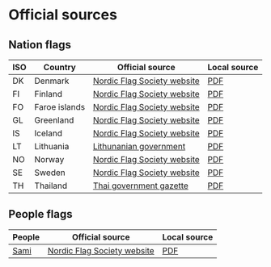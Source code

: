 # Official sources

## Nation flags

| ISO  | Country       | Official source                                              | Local source                                                 |
| ---- | ------------- | ------------------------------------------------------------ | ------------------------------------------------------------ |
| DK   | Denmark       | [Nordic Flag Society website](http://nordicflagsociety.org/wp-content/uploads/2016/09/denmark.pdf) | [PDF](./nordicflagsociety.org/denmark.pdf)                   |
| FI   | Finland       | [Nordic Flag Society website](http://nordicflagsociety.org/wp-content/uploads/2016/09/finland.pdf) | [PDF](./nordicflagsociety.org/finland.pdf)                   |
| FO   | Faroe islands | [Nordic Flag Society website](http://nordicflagsociety.org/wp-content/uploads/2016/09/faroes.pdf) | [PDF](./nordicflagsociety.org/faroes.pdf)                    |
| GL   | Greenland     | [Nordic Flag Society website](http://nordicflagsociety.org/wp-content/uploads/2016/09/greenland.pdf) | [PDF](./nordicflagsociety.org/greenland.pdf)                 |
| IS   | Iceland       | [Nordic Flag Society website](http://nordicflagsociety.org/wp-content/uploads/2016/09/island_ny.pdf) | [PDF](./nordicflagsociety.org/island_ny.pdf)                 |
| LT   | Lithuania     | [Lithunanian government](https://lrv.lt/uploads/main/documents/files/Naudinga_informacija/Valstybes_ir_vyriausybes_simboliai/LR_veliava_ir_herbas.pdf) | [PDF](./lt/LR_veliava_ir_herbas.pdf)                         |
| NO   | Norway        | [Nordic Flag Society website](http://nordicflagsociety.org/wp-content/uploads/2016/09/Norway.pdf) | [PDF](./nordicflagsociety.org/norway.pdf)                    |
| SE   | Sweden        | [Nordic Flag Society website](http://nordicflagsociety.org/wp-content/uploads/2016/09/sweden.pdf) | [PDF](./nordicflagsociety.org/sweden.pdf)                    |
| TH   | Thailand      | [Thai government gazette](http://www.ratchakitcha.soc.go.th/) | [PDF](http://www.ratchakitcha.soc.go.th/DATA/PDF/2560/E/245/1.PDF) |

## People flags

| People       | Official source                                              | Local source                                 |
| ------------ | ------------------------------------------------------------ | -------------------------------------------- |
| [Sami](https://en.wikipedia.org/wiki/Sami_people) | [Nordic Flag Society website](http://nordicflagsociety.org/wp-content/uploads/2016/09/sami.pdf) | [PDF](./nordicflagsociety.org/sami.pdf) |